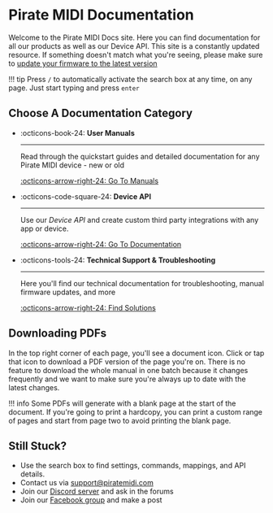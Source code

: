 # Pirate MIDI Documentation

Welcome to the Pirate MIDI Docs site. Here you can find documentation for all our products as well as our Device API. This site is a constantly updated resource. If something doesn't match what you're seeing, please make sure to [update your firmware to the latest version](https://update.piratemidi.com)

!!! tip
    Press `/` to automatically activate the search box at any time, on any page. Just start typing and press `enter`

## Choose A Documentation Category

<div class="grid cards" markdown>

-   :octicons-book-24: __User Manuals__

    ---

    Read through the quickstart guides and detailed documentation
    for any Pirate MIDI device - new or old

    [:octicons-arrow-right-24: Go To Manuals](/manuals)

-   :octicons-code-square-24: __Device API__

    ---

    Use our _Device API_ and create custom third party integrations with any app or device.

    [:octicons-arrow-right-24: Go To Documentation](/device-api)
    
-   :octicons-tools-24: __Technical Support & Troubleshooting__

    ---

    Here you'll find our technical documentation for troubleshooting, manual firmware updates, and more

    [:octicons-arrow-right-24: Find Solutions](/support)

</div>

## Downloading PDFs
In the top right corner of each page, you'll see a document icon. Click or tap that icon to download a PDF version of the page you're on. There is no feature to download the whole manual in one batch because it changes frequently and we want to make sure you're always up to date with the latest changes.

!!! info
    Some PDFs will generate with a blank page at the start of the document. If you're going to print a hardcopy, you can print a custom range of pages and start from page two to avoid printing the blank page. 


## Still Stuck?
- Use the search box to find settings, commands, mappings, and API details.
- Contact us via [support@piratemidi.com](mailto:support@piratemidi.com)
- Join our [Discord server](https://discord.gg/x722K7ksA6) and ask in the forums
- Join our [Facebook group](https://facebook.com/groups/pirate.midi.users) and make a post


